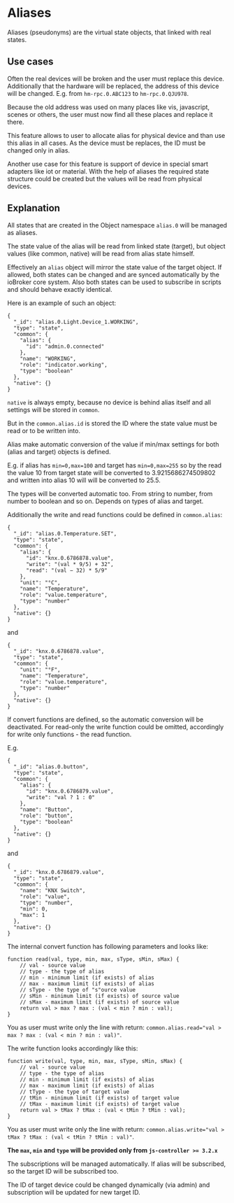 # Aliases
Aliases (pseudonyms) are the virtual state objects, that linked with real states.

## Use cases
Often the real devices will be broken and the user must replace this device.
Additionally that the hardware will be replaced, the address of this device will be changed. E.g. from `hm-rpc.0.ABC123` to `hm-rpc.0.QJU978`.

Because the old address was used on many places like vis, javascript, scenes or others, the user must now find all these places and replace it there.

This feature allows to user to allocate alias for physical device and than use this alias in all cases.
As the device must be replaces, the ID must be changed only in alias.

Another use case for this feature is support of device in special smart adapters like iot or material.
With the help of aliases the required state structure could be created but the values will be read from physical devices.

## Explanation
All states that are created in the Object namespace `alias.0` will be managed as aliases.

The state value of the alias will be read from linked state (target), but object values (like common, native) will be read from
alias state himself.

Effectively an `alias` object will mirror the state value of the target object.
If allowed, both states can be changed and are synced automatically by the ioBroker core system.
Also both states can be used to subscribe in scripts and should behave exactly identical.

Here is an example of such an object:
```
{
  "_id": "alias.0.Light.Device_1.WORKING",
  "type": "state",
  "common": {
    "alias": {
      "id": "admin.0.connected"
    },
    "name": "WORKING",
    "role": "indicator.working",
    "type": "boolean"
  },
  "native": {}
}
```

`native` is always empty, because no device is behind alias itself and all settings will be stored in `common`.

But in the `common.alias.id` is stored the ID where the state value must be read or to be written into.

Alias make automatic conversion of the value if min/max settings for both (alias and target) objects is defined.

E.g. if alias has `min=0,max=100` and target has `min=0,max=255` so by the read the value 10 from target state will be
converted to 3.9215686274509802 and written into alias 10 will will be converted to 25.5.

The types will be converted automatic too. From string to number, from number to boolean and so on. Depends on types of
alias and target.

Additionally the write and read functions could be defined in `common.alias`:

```
{
  "_id": "alias.0.Temperature.SET",
  "type": "state",
  "common": {
    "alias": {
      "id": "knx.0.6786878.value",
      "write": "(val * 9/5) + 32",
      "read": "(val − 32) * 5/9"
    },
    "unit": "°C",
    "name": "Temperature",
    "role": "value.temperature",
    "type": "number"
  },
  "native": {}
}
```

and

```
{
  "_id": "knx.0.6786878.value",
  "type": "state",
  "common": {
    "unit": "°F",
    "name": "Temperature",
    "role": "value.temperature",
    "type": "number"
  },
  "native": {}
}
```

If convert functions are defined, so the automatic conversion will be deactivated. For read-only the write function
could be omitted, accordingly for write only functions - the read function.

E.g.

```
{
  "_id": "alias.0.button",
  "type": "state",
  "common": {
    "alias": {
      "id": "knx.0.6786879.value",
      "write": "val ? 1 : 0"
    },
    "name": "Button",
    "role": "button",
    "type": "boolean"
  },
  "native": {}
}
```

and

```
{
  "_id": "knx.0.6786879.value",
  "type": "state",
  "common": {
    "name": "KNX Switch",
    "role": "value",
    "type": "number",
    "min": 0,
    "max": 1
  },
  "native": {}
}
```

The internal convert function has following parameters and looks like:
```
function read(val, type, min, max, sType, sMin, sMax) {
    // val - source value
    // type - the type of alias
    // min - minimum limit (if exists) of alias
    // max - maximum limit (if exists) of alias
    // sType - the type of "s"ource value
    // sMin - minimum limit (if exists) of source value
    // sMax - maximum limit (if exists) of source value
    return val > max ? max : (val < min ? min : val);
}
```

You as user must write only the line with return: `common.alias.read="val > max ? max : (val < min ? min : val)"`.
 
The write function looks accordingly like this: 

```
function write(val, type, min, max, sType, sMin, sMax) {
    // val - source value
    // type - the type of alias
    // min - minimum limit (if exists) of alias
    // max - maximum limit (if exists) of alias
    // tType - the type of target value
    // tMin - minimum limit (if exists) of target value
    // tMax - maximum limit (if exists) of target value
    return val > tMax ? tMax : (val < tMin ? tMin : val);
}
```
You as user must write only the line with return: `common.alias.write="val > tMax ? tMax : (val < tMin ? tMin : val)"`.

**The `max`, `min` and `type` will be provided only from `js-controller >= 3.2.x`** 

The subscriptions will be managed automatically. If alias will be subscribed, so the target ID will be subscribed too.

The ID of target device could be changed dynamically (via admin) and subscription will be updated for new target ID.
